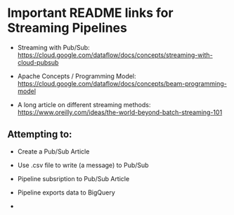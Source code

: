 # Important README links for Streaming Pipelines

* Streaming with Pub/Sub: https://cloud.google.com/dataflow/docs/concepts/streaming-with-cloud-pubsub

* Apache Concepts / Programming Model: https://cloud.google.com/dataflow/docs/concepts/beam-programming-model

* A long article on different streaming methods: https://www.oreilly.com/ideas/the-world-beyond-batch-streaming-101


## Attempting to:
* Create a Pub/Sub Article

* Use .csv file to write (a message) to Pub/Sub 

* Pipeline subsription to Pub/Sub Article

* Pipeline exports data to BigQuery

* 
